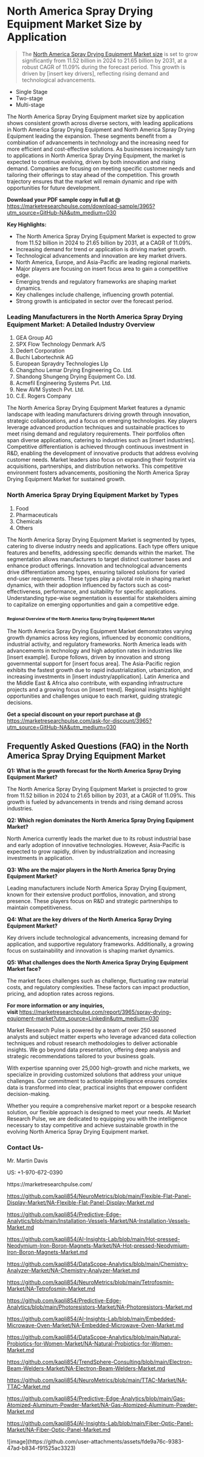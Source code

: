 <h1>North America Spray Drying Equipment Market&nbsp;Size by Application</h1><blockquote><p>The <a href="https://marketresearchpulse.com/download-sample/3965?utm_source=GitHub-NA&amp;utm_medium=030">North America Spray Drying Equipment Market size</a> is set to grow significantly from 11.52 billion in 2024 to 21.65 billion by 2031, at a robust CAGR of 11.09% during the forecast period. This growth is driven by [insert key drivers], reflecting rising demand and technological advancements.</p></blockquote><ul><li>Single Stage <li> Two-stage <li> Multi-stage</li></ul><p>The North America Spray Drying Equipment market size by application shows consistent growth across diverse sectors, with leading applications in North America Spray Drying Equipment and North America Spray Drying Equipment leading the expansion. These segments benefit from a combination of advancements in technology and the increasing need for more efficient and cost-effective solutions. As businesses increasingly turn to applications in North America Spray Drying Equipment, the market is expected to continue evolving, driven by both innovation and rising demand. Companies are focusing on meeting specific customer needs and tailoring their offerings to stay ahead of the competition. This growth trajectory ensures that the market will remain dynamic and ripe with opportunities for future development.</p><p><strong>Download your PDF sample copy in full at @ </strong><a href="https://marketresearchpulse.com/download-sample/3965?utm_source=GitHub-NA&amp;utm_medium=030">https://marketresearchpulse.com/download-sample/3965?utm_source=GitHub-NA&amp;utm_medium=030</a></p><p><strong>Key Highlights: </strong></p><ul><li>The North America Spray Drying Equipment Market is expected to grow from 11.52 billion in 2024 to 21.65 billion by 2031, at a CAGR of 11.09%.</li><li>Increasing demand for trend or application is driving market growth.</li><li>Technological advancements and innovation are key market drivers.</li><li>North America, Europe, and Asia-Pacific are leading regional markets.</li><li>Major players are focusing on insert focus area to gain a competitive edge.</li><li>Emerging trends and regulatory frameworks are shaping market dynamics.</li><li>Key challenges include challenge, influencing growth potential.</li><li>Strong growth is anticipated in sector over the forecast period.</li></ul><h3>Leading Manufacturers in the North America Spray Drying Equipment Market: A Detailed Industry Overview</h3><ol><li>GEA Group AG</li><li>SPX Flow Technology Denmark A/S</li><li>Dedert Corporation</li><li>Buchi Labortechnik AG</li><li>European Spraydry Technologies Llp</li><li>Changzhou Lemar Drying Engineering Co. Ltd.</li><li>Shandong Shungeng Drying Equipment Co. Ltd.</li><li>Acmefil Engineering Systems Pvt. Ltd.</li><li>New AVM Systech Pvt. Ltd.</li><li>C.E. Rogers Company</li></ol><div class="flex max-w-full flex-col flex-grow"><div class="min-h-8 text-message flex w-full flex-col items-end gap-2 whitespace-normal break-words [.text-message+&amp;]:mt-5" dir="auto" data-message-author-role="assistant" data-message-id="fd8432e4-4910-450d-b182-61b7bfb0a01f" data-message-model-slug="gpt-4o"><div class="flex w-full flex-col gap-1 empty:hidden first:pt-[3px]"><div class="markdown prose w-full break-words dark:prose-invert light"><p>The North America Spray Drying Equipment Market features a dynamic landscape with leading manufacturers driving growth through innovation, strategic collaborations, and a focus on emerging technologies. Key players leverage advanced production techniques and sustainable practices to meet rising demand and regulatory requirements. Their portfolios often span diverse applications, catering to industries such as [insert industries]. Competitive differentiation is achieved through continuous investment in R&amp;D, enabling the development of innovative products that address evolving customer needs. Market leaders also focus on expanding their footprint via acquisitions, partnerships, and distribution networks. This competitive environment fosters advancements, positioning the North America Spray Drying Equipment Market for sustained growth.</p></div></div></div></div><h3>North America Spray Drying Equipment Market by Types</h3><ol><li>Food <li> Pharmaceuticals <li> Chemicals <li> Others</li></ol><div class="flex max-w-full flex-col flex-grow"><div class="min-h-8 text-message flex w-full flex-col items-end gap-2 whitespace-normal break-words [.text-message+&amp;]:mt-5" dir="auto" data-message-author-role="assistant" data-message-id="084470be-0bb7-4664-bddf-5156b4f41249" data-message-model-slug="gpt-4o-mini"><div class="flex w-full flex-col gap-1 empty:hidden first:pt-[3px]"><div class="markdown prose w-full break-words dark:prose-invert light"><p>The North America Spray Drying Equipment Market is segmented by types, catering to diverse industry needs and applications. Each type offers unique features and benefits, addressing specific demands within the market. The segmentation allows manufacturers to target distinct customer bases and enhance product offerings. Innovation and technological advancements drive differentiation among types, ensuring tailored solutions for varied end-user requirements. These types play a pivotal role in shaping market dynamics, with their adoption influenced by factors such as cost-effectiveness, performance, and suitability for specific applications. Understanding type-wise segmentation is essential for stakeholders aiming to capitalize on emerging opportunities and gain a competitive edge.</p></div></div></div></div><h3><span style="font-size: 11px;">Regional Overview of the North America Spray Drying Equipment Market</span></h3><div class="flex max-w-full flex-col flex-grow"><div class="min-h-8 text-message flex w-full flex-col items-end gap-2 whitespace-normal break-words [.text-message+&amp;]:mt-5" dir="auto" data-message-author-role="assistant" data-message-id="e9038762-ce64-4e30-91c9-9bd413514231" data-message-model-slug="gpt-4o-mini"><div class="flex w-full flex-col gap-1 empty:hidden first:pt-[3px]"><div class="markdown prose w-full break-words dark:prose-invert light"><p>The North America Spray Drying Equipment Market demonstrates varying growth dynamics across key regions, influenced by economic conditions, industrial activity, and regulatory frameworks. North America leads with advancements in technology and high adoption rates in industries like [insert example]. Europe follows, driven by innovation and strong governmental support for [insert focus area]. The Asia-Pacific region exhibits the fastest growth due to rapid industrialization, urbanization, and increasing investments in [insert industry/application]. Latin America and the Middle East &amp; Africa also contribute, with expanding infrastructure projects and a growing focus on [insert trend]. Regional insights highlight opportunities and challenges unique to each market, guiding strategic decisions.</p></div></div></div></div><p><strong>Get a special discount on your report purchase at @ </strong><a href="https://marketresearchpulse.com/ask-for-discount/3965?utm_source=GitHub-NA&amp;utm_medium=030">https://marketresearchpulse.com/ask-for-discount/3965?utm_source=GitHub-NA&amp;utm_medium=030</a></p><h2>Frequently Asked Questions (FAQ) in the North America Spray Drying Equipment Market</h2><p><strong>Q1: What is the growth forecast for the North America Spray Drying Equipment Market?</strong></p><p>The North America Spray Drying Equipment Market is projected to grow from 11.52 billion in 2024 to 21.65 billion by 2031, at a CAGR of 11.09%. This growth is fueled by advancements in trends and rising demand across industries.</p><p><strong>Q2: Which region dominates the North America Spray Drying Equipment Market?</strong></p><p>North America currently leads the market due to its robust industrial base and early adoption of innovative technologies. However, Asia-Pacific is expected to grow rapidly, driven by industrialization and increasing investments in application.</p><p><strong>Q3: Who are the major players in the North America Spray Drying Equipment Market?</strong></p><p>Leading manufacturers include North America Spray Drying Equipment, known for their extensive product portfolios, innovation, and strong presence. These players focus on R&amp;D and strategic partnerships to maintain competitiveness.</p><p><strong>Q4: What are the key drivers of the North America Spray Drying Equipment Market?</strong></p><p>Key drivers include technological advancements, increasing demand for application, and supportive regulatory frameworks. Additionally, a growing focus on sustainability and innovation is shaping market dynamics.</p><p><strong>Q5: What challenges does the North America Spray Drying Equipment Market face?</strong></p><p>The market faces challenges such as challenge, fluctuating raw material costs, and regulatory complexities. These factors can impact production, pricing, and adoption rates across regions.</p><p><strong>For more information or any inquiries, visit&nbsp;</strong><a href="https://marketresearchpulse.com/report/3965/spray-drying-equipment-market?utm_source=Linkedin&utm_medium=030">https://marketresearchpulse.com/report/3965/spray-drying-equipment-market?utm_source=Linkedin&utm_medium=030</a></p><p>Market Research Pulse is powered by a team of over 250 seasoned analysts and subject matter experts who leverage advanced data collection techniques and robust research methodologies to deliver actionable insights. We go beyond data presentation, offering deep analysis and strategic recommendations tailored to your business goals.</p><p>With expertise spanning over 25,000 high-growth and niche markets, we specialize in providing customized solutions that address your unique challenges. Our commitment to actionable intelligence ensures complex data is transformed into clear, practical insights that empower confident decision-making.</p><p>Whether you require a comprehensive market report or a bespoke research solution, our flexible approach is designed to meet your needs. At Market Research Pulse, we are dedicated to equipping you with the intelligence necessary to stay competitive and achieve sustainable growth in the evolving North America Spray Drying Equipment market.</p><h3><strong>Contact Us-</strong></h3><p>Mr. Martin Davis</p><p>US: +1-970-672-0390</p><p>https://marketresearchpulse.com/</p><p><a href="https://github.com/kapli854/NeuroMetrics/blob/main/Flexible-Flat-Panel-Display-Market/NA-Flexible-Flat-Panel-Display-Market.md">https://github.com/kapli854/NeuroMetrics/blob/main/Flexible-Flat-Panel-Display-Market/NA-Flexible-Flat-Panel-Display-Market.md</a></p><p><a href="https://github.com/kapli854/Predictive-Edge-Analytics/blob/main/Installation-Vessels-Market/NA-Installation-Vessels-Market.md">https://github.com/kapli854/Predictive-Edge-Analytics/blob/main/Installation-Vessels-Market/NA-Installation-Vessels-Market.md</a></p><p><a href="https://github.com/kapli854/AI-Insights-Lab/blob/main/Hot-pressed-Neodymium-Iron-Boron-Magnets-Market/NA-Hot-pressed-Neodymium-Iron-Boron-Magnets-Market.md">https://github.com/kapli854/AI-Insights-Lab/blob/main/Hot-pressed-Neodymium-Iron-Boron-Magnets-Market/NA-Hot-pressed-Neodymium-Iron-Boron-Magnets-Market.md</a></p><p><a href="https://github.com/kapli854/DataScope-Analytics/blob/main/Chemistry-Analyzer-Market/NA-Chemistry-Analyzer-Market.md">https://github.com/kapli854/DataScope-Analytics/blob/main/Chemistry-Analyzer-Market/NA-Chemistry-Analyzer-Market.md</a></p><p><a href="https://github.com/kapli854/NeuroMetrics/blob/main/Tetrofosmin-Market/NA-Tetrofosmin-Market.md">https://github.com/kapli854/NeuroMetrics/blob/main/Tetrofosmin-Market/NA-Tetrofosmin-Market.md</a></p><p><a href="https://github.com/kapli854/Predictive-Edge-Analytics/blob/main/Photoresistors-Market/NA-Photoresistors-Market.md">https://github.com/kapli854/Predictive-Edge-Analytics/blob/main/Photoresistors-Market/NA-Photoresistors-Market.md</a></p><p><a href="https://github.com/kapli854/AI-Insights-Lab/blob/main/Embedded-Microwave-Oven-Market/NA-Embedded-Microwave-Oven-Market.md">https://github.com/kapli854/AI-Insights-Lab/blob/main/Embedded-Microwave-Oven-Market/NA-Embedded-Microwave-Oven-Market.md</a></p><p><a href="https://github.com/kapli854/DataScope-Analytics/blob/main/Natural-Probiotics-for-Women-Market/NA-Natural-Probiotics-for-Women-Market.md">https://github.com/kapli854/DataScope-Analytics/blob/main/Natural-Probiotics-for-Women-Market/NA-Natural-Probiotics-for-Women-Market.md</a></p><p><a href="https://github.com/kapli854/TrendSphere-Consulting/blob/main/Electron-Beam-Welders-Market/NA-Electron-Beam-Welders-Market.md">https://github.com/kapli854/TrendSphere-Consulting/blob/main/Electron-Beam-Welders-Market/NA-Electron-Beam-Welders-Market.md</a></p><p><a href="https://github.com/kapli854/NeuroMetrics/blob/main/TTAC-Market/NA-TTAC-Market.md">https://github.com/kapli854/NeuroMetrics/blob/main/TTAC-Market/NA-TTAC-Market.md</a></p><p><a href="https://github.com/kapli854/Predictive-Edge-Analytics/blob/main/Gas-Atomized-Aluminum-Powder-Market/NA-Gas-Atomized-Aluminum-Powder-Market.md">https://github.com/kapli854/Predictive-Edge-Analytics/blob/main/Gas-Atomized-Aluminum-Powder-Market/NA-Gas-Atomized-Aluminum-Powder-Market.md</a></p><p><a href="https://github.com/kapli854/AI-Insights-Lab/blob/main/Fiber-Optic-Panel-Market/NA-Fiber-Optic-Panel-Market.md">https://github.com/kapli854/AI-Insights-Lab/blob/main/Fiber-Optic-Panel-Market/NA-Fiber-Optic-Panel-Market.md</a></p>
![image](https://github.com/user-attachments/assets/fde9a76c-9383-47ad-b834-f91525ac3323)
